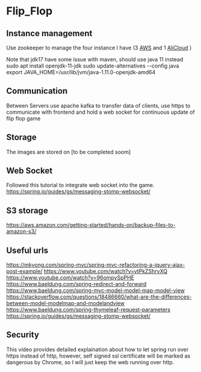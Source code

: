 # Flip_Flop

## Instance management
Use zookeeper to manage the four instance I have (3 [AWS](https://aws.amazon.com/cn/free/?trk=63ea80e2-b442-4217-b2c0-97eadef037cf&sc_channel=ps&sc_campaign=acquisition&sc_medium=ACQ-P|PS-GO|Brand|Desktop|SU|Core-Main|Core|AU|EN|Text&s_kwcid=AL!4422!3!454645972981!e!!g!!aws&ef_id=EAIaIQobChMIjrKjjoDX9gIVhXwrCh1T9glYEAAYASAAEgIZLfD_BwE:G:s&s_kwcid=AL!4422!3!454645972981!e!!g!!aws&all-free-tier.sort-by=item.additionalFields.SortRank&all-free-tier.sort-order=asc&awsf.Free%20Tier%20Types=*all&awsf.Free%20Tier%20Categories=*all) and 1 [AliCloud](https://cn.aliyun.com/) )

Note that jdk17 have some issue with maven, should use java 11 instead
sudo apt install openjdk-11-jdk
sudo update-alternatives --config java
export JAVA_HOME=/usr/lib/jvm/java-1.11.0-openjdk-amd64

## Communication
Between Servers use apache kafka to transfer data of clients, use https to communicate with frontend and hold a web socket for continuous update of flip flop game

## Storage
The images are stored on [to be completed soom]

## Web Socket
Followed this tutorial to integrate web socket into the game.
https://spring.io/guides/gs/messaging-stomp-websocket/

## S3 storage
https://aws.amazon.com/getting-started/hands-on/backup-files-to-amazon-s3/


## Useful urls
https://mkyong.com/spring-mvc/spring-mvc-refactoring-a-jquery-ajax-post-example/
https://www.youtube.com/watch?v=vtPkZShrvXQ
https://www.youtube.com/watch?v=96ompySpPHE
https://www.baeldung.com/spring-redirect-and-forward
https://www.baeldung.com/spring-mvc-model-model-map-model-view
https://stackoverflow.com/questions/18486660/what-are-the-differences-between-model-modelmap-and-modelandview
https://www.baeldung.com/spring-thymeleaf-request-parameters
https://spring.io/guides/gs/messaging-stomp-websocket/

## Security
This video provides detailed explaination about how to let spring run over https instead of http, however, self signed ssl certificate will be marked as dangerous by Chrome, so I will just keep the web running over http.
